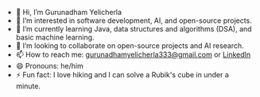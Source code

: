 - 👋 Hi, I’m Gurunadham Yelicherla
- 👀 I’m interested in software development, AI, and open-source projects.
- 🌱 I’m currently learning Java, data structures and algorithms (DSA), and basic machine learning.
- 💞️ I’m looking to collaborate on open-source projects and AI research.
- 📫 How to reach me: gurunadhamyelicherla333@gmail.com or [LinkedIn](https://www.linkedin.com/in/gurunadham-yelicherla-1a2637295)
- 😄 Pronouns: he/him
- ⚡ Fun fact: I love hiking and I can solve a Rubik's cube in under a minute.


